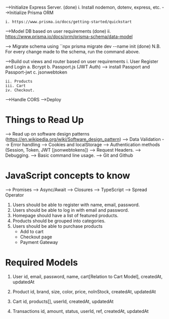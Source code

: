 -->Initialize Express Server. (done)
    i. Install nodemon, dotenv, express, etc.
-->Initialize Prisma ORM 

    i. https://www.prisma.io/docs/getting-started/quickstart
    
-->Model DB based on user requirements (done)
    ii. https://www.prisma.io/docs/orm/prisma-schema/data-model

--> Migrate schema using ``npx prisma migrate dev --name init (done)
    N.B. For every change made to the schema, run the command above.

-->Build out views and router based on user requirements
    i. User Register and Login
        a. Bcrypt
        b. Passport.js (JWT Auth) --> install Passport and Passport-jwt
        c. jsonwebtoken

    ii. Products
    iii. Cart
    iv. Checkout.
-->Handle CORS
-->Deploy


# Things to Read Up
--> Read up on software design patterns (https://en.wikipedia.org/wiki/Software_design_pattern)
--> Data Validation
--> Error handling
--> Cookies and localStorage
--> Authentication methods (Session, Token, JWT [jsonwebtokens])
--> Request Headers.
--> Debugging.
--> Basic command line usage.
--> Git and Github


# JavaScript concepts to know
--> Promises
--> Async/Await
--> Closures
--> TypeScript
--> Spread Operator



1. Users should be able to register with name, email, password.
2. Users should be able to log in with email and password.
3. Homepage should have a list of featured products.
4. Products should be grouped into categories.
5. Users should be able to purchase products
    - Add to cart
    - Checkout page
    - Payment Gateway


# Required Models
1. User
    id, email, password, name, cart[Relation to Cart Model], createdAt, updatedAt

2. Product
    id, brand, size, color, price, noInStock, createdAt, updatedAt

3. Cart
    id, products[], userId, createdAt, updatedAt

4. Transactions
    id, amount, status, userId, ref, createdAt, updatedAt

